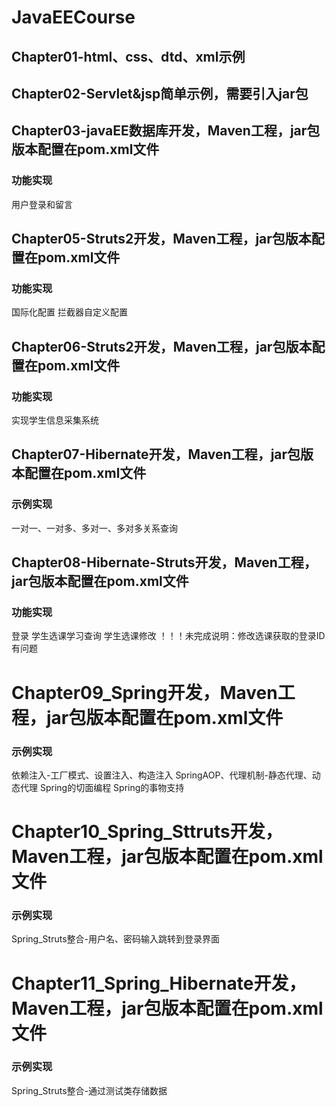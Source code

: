 # JavaEECourse
## Chapter01-html、css、dtd、xml示例
## Chapter02-Servlet&jsp简单示例，需要引入jar包
## Chapter03-javaEE数据库开发，Maven工程，jar包版本配置在pom.xml文件
### 功能实现
用户登录和留言
## Chapter05-Struts2开发，Maven工程，jar包版本配置在pom.xml文件
### 功能实现
国际化配置
拦截器自定义配置
## Chapter06-Struts2开发，Maven工程，jar包版本配置在pom.xml文件
### 功能实现
实现学生信息采集系统
## Chapter07-Hibernate开发，Maven工程，jar包版本配置在pom.xml文件
### 示例实现
一对一、一对多、多对一、多对多关系查询
## Chapter08-Hibernate-Struts开发，Maven工程，jar包版本配置在pom.xml文件
### 功能实现
登录
学生选课学习查询
学生选课修改
！！！未完成说明：修改选课获取的登录ID有问题
# Chapter09_Spring开发，Maven工程，jar包版本配置在pom.xml文件
### 示例实现
依赖注入-工厂模式、设置注入、构造注入
SpringAOP、代理机制-静态代理、动态代理
Spring的切面编程
Spring的事物支持
# Chapter10_Spring_Sttruts开发，Maven工程，jar包版本配置在pom.xml文件
### 示例实现
Spring_Struts整合-用户名、密码输入跳转到登录界面
# Chapter11_Spring_Hibernate开发，Maven工程，jar包版本配置在pom.xml文件
### 示例实现
Spring_Struts整合-通过测试类存储数据